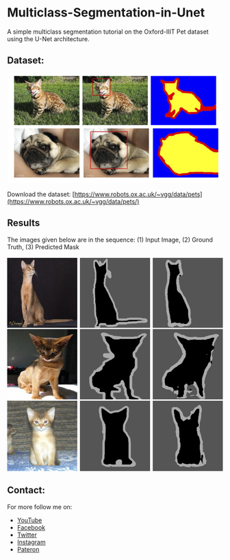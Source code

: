 # Multiclass-Segmentation-in-Unet
A simple multiclass segmentation tutorial on the Oxford-IIIT Pet dataset using the U-Net architecture.

## Dataset:
<img src="img/pet_annotations.jpg"> 

Download the dataset: [https://www.robots.ox.ac.uk/~vgg/data/pets](https://www.robots.ox.ac.uk/~vgg/data/pets/)

## Results
The images given below are in the sequence: (1) Input Image, (2) Ground Truth, (3) Predicted Mask  <br/><br/>
<img src="results/Abyssinian_2.jpg">
<img src="results/Abyssinian_224.jpg">
<img src="results/Abyssinian_232.jpg">

## Contact:
For more follow me on:

- <a href="https://www.youtube.com/idiotdeveloper"> YouTube </a>
- <a href="https://facebook.com/idiotdeveloper"> Facebook </a>
- <a href="https://twitter.com/nikhilroxtomar"> Twitter </a>
- <a href="https://www.instagram.com/nikhilroxtomar"> Instagram </a>
- <a href="https://www.patreon.com/idiotdeveloper"> Pateron </a>
